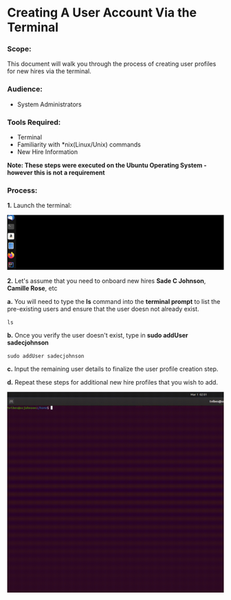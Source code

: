 # Creating A User Account Via the Terminal

### Scope:
This document will walk you through the process of creating user profiles for new hires via the terminal.

### Audience:
* System Administrators 

### Tools Required:
* Terminal
* Familiarity with *nix(Linux/Unix) commands 
* New Hire Information


**Note: These steps were executed on the Ubuntu Operating System - however this is not a requirement**

### Process:
**1.** Launch the terminal:

![Terminal Launch](/User-Accounts/resources/visual-steps/terminal-launch.gif)

**2.** Let's assume that you need to onboard new hires **Sade C Johnson**, **Camille Rose**, etc

   **a.** You will need to type the  **ls** command into the **terminal prompt** to list the pre-existing users and ensure that the user doesn not  already exist.
 
   
    ls
   
   **b.** Once you verify the user doesn't exist, type in **sudo addUser sadecjohnson** 
 
    
    sudo addUser sadecjohnson
    

   **c.** Input the remaining user details to finalize the user profile creation step.
 
   **d.** Repeat these steps for additional new hire profiles that you wish to add.
 
 ![User Account Creation](/User-Accounts/resources/visual-steps/account-creation-6.gif)
 
 
 
    
